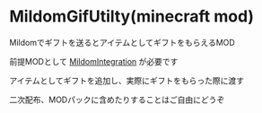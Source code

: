 # MildomGifUtilty(minecraft mod)

Mildomでギフトを送るとアイテムとしてギフトをもらえるMOD

前提MODとして [MildomIntegration](https://github.com/MORIMORI0317/MildomIntegration) が必要です

アイテムとしてギフトを追加し、実際にギフトをもらった際に渡す

二次配布、MODパックに含めたりすることはご自由にどうぞ